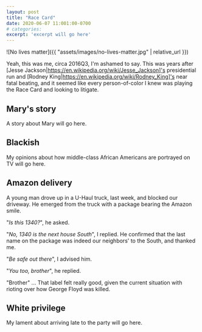 ```yaml
---
layout: post
title: "Race Card"
date: 2020-06-07 11:001:00-0700
# categories:
excerpt: 'excerpt will go here'
---
```


![No lives matter]({{ "assets/images/no-lives-matter.jpg" | relative_url }})

Yeah, this was me, circa 2016Q3, I'm ashamed to say.
This was years after 
[Jesse Jackson|https://en.wikipedia.org/wiki/Jesse_Jackson]'s presidential run and
[Rodney King|https://en.wikipedia.org/wiki/Rodney_King]'s near fatal beating,
and it seemed like every person-of-color I knew was playing the Race Card and looking to litigate.

## Mary's story

A story about Mary will go here.

## Blackish

My opinions about how middle-class African Americans are portrayed on TV will go here.

## Amazon delivery

A young man drove up in a U-Haul truck, last week, and blocked our driveway.
He emerged from the truck with a package bearing the Amazon smile.

"*Is this 1340?*", he asked.

"*No, 1340 is the next house South*", I replied.
He confirmed that the last name on the package was indeed our neighbors' to the South, and thanked me.

"*Be safe out there*", I advised him.

"*You too, brother*", he replied.

"Brother" ...  That label felt really good, given the current situation with rioting over how George Floyd was killed.

## White privilege

My lament about arriving late to the party will go here.
